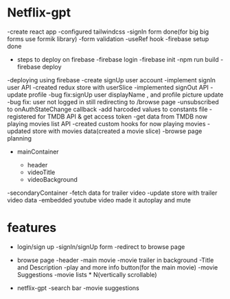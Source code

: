 # Netflix-gpt

-create react app
-configured tailwindcss
-signIn form done(for big big forms use formik library)
-form validation
-useRef hook
-firebase setup done

- steps to deploy on firebase
  -firebase login
  -firebase init
  -npm run build
  -firebase deploy

-deploying using firebase
-create signUp user account
-implement signIn user API
-created redux store with userSlice
-implemented signOut API
-update profile
-bug fix:signUp user displayName , and profile picture update
-bug fix: user not logged in still redirecting to /browse page
-unsubscribed to onAuthStateChange callback
-add harcoded values to constants file
-registered for TMDB API & get access token
-get data from TMDB now playing movies list API
-created custom hooks for now playing movies
-updated store with movies data(created a movie slice)
-browse page planning

- mainContainer

  - header
  - videoTitle
  - videoBackground

-secondaryContainer
-fetch data for trailer video
-update store with trailer video data
-embedded youtube video made it autoplay and mute

# features

- login/sign up
  -signIn/signUp form
  -redirect to browse page

- browse page
  -header
  -main movie
  -movie trailer in background
  -Title and Description
  -play and more info button(for the main movie)
  -movie Suggestions
  -movie lists \* N(vertically scrollable)

- netflix-gpt
  -search bar
  -movie suggestions
